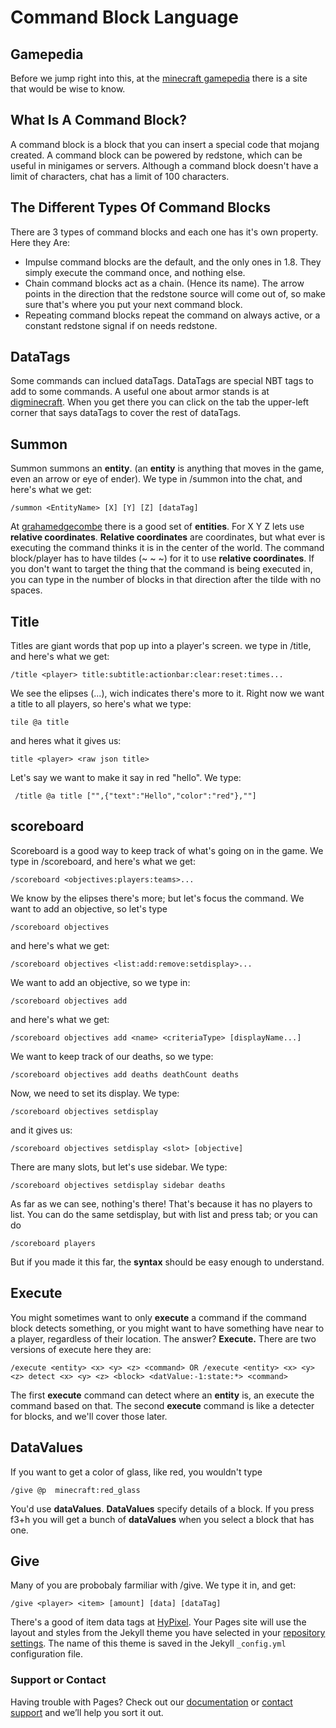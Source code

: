 # Command Block Language

## Gamepedia
Before we jump right into this, at the [minecraft gamepedia](https://minecraft.gamepedia.com/Command_Block) there is a site that would be wise to know.

## What Is A Command Block?
A command block is a block that you can insert a special code that mojang created. A command block can be powered by redstone, which can be useful in minigames or servers. Although a command block doesn't have a limit of characters, chat has a limit of 100 characters.

## The Different Types Of Command Blocks
There are 3 types of command blocks and each one has it's own property. Here they Are:
- Impulse command blocks are the default, and the only ones in 1.8. They simply execute the command once, and nothing else.
- Chain command blocks act as a chain. (Hence its name). The arrow points in the direction that the redstone source will    come out of, so make sure that's where you put your next command block.
- Repeating command blocks repeat the command on always active, or a constant redstone signal if on needs redstone.

## DataTags
Some commands can inclued dataTags. DataTags are special NBT tags to add to some commands. A useful one about armor stands is at [digminecraft](https://www.digminecraft.com/data_tags/armor_stand.php). When you get there you can click on the tab the upper-left corner that says dataTags to cover the rest of dataTags.

## Summon
Summon summons an **entity**. (an **entity** is anything that moves in the game, even an arrow or eye of ender). We type in /summon into the chat, and here's what we get:

```
/summon <EntityName> [X] [Y] [Z] [dataTag]
```
At [grahamedgecombe](https://minecraft-ids.grahamedgecombe.com/entities) there is a good set of **entities**.
For X Y Z lets use **relative coordinates**. **Relative coordinates** are coordinates, but what ever is executing the command thinks it is in the center of the world. The command block/player has to have tildes (~ ~ ~) for it to use **relative coordinates**. If you don't want to target the thing that the command is being executed in, you can type in the number of blocks in that direction after the tilde with no spaces.

## Title
Titles are giant words that pop up into a player's screen. we type in /title, and here's what we get:
```
/title <player> title:subtitle:actionbar:clear:reset:times...
```
We see the elipses (...), wich indicates there's more to it. Right now we want a title to all players, so here's what we type:
```
tile @a title
```
and heres what it gives us:

```
title <player> <raw json title>
```

Let's say we want to make it say in red "hello". We type:

```
 /title @a title ["",{"text":"Hello","color":"red"},""]
```

## scoreboard

Scoreboard is a good way to keep track of what's going on  in the game. We type in /scoreboard, and here's what we get:

```
/scoreboard <objectives:players:teams>...
```

We know by the elipses there's more; but let's focus the command. We want to add an objective, so let's type

```
/scoreboard objectives
```

and here's what we get:

```
/scoreboard objectives <list:add:remove:setdisplay>...
```

We want to add an objective, so we type in:

```
/scoreboard objectives add
```

and here's what we get:

```
/scoreboard objectives add <name> <criteriaType> [displayName...]

```

We want to keep track of our deaths, so we type:

```
/scoreboard objectives add deaths deathCount deaths
```

Now, we need to set its display. We type:

```
/scoreboard objectives setdisplay
```

and it gives us:

```
/scoreboard objectives setdisplay <slot> [objective]
```

There are many slots, but let's use sidebar. We type:

```
/scoreboard objectives setdisplay sidebar deaths
```

As far as we can see, nothing's there! That's because it has no players to list. You can do the same setdisplay, but with list and press tab; or you can do

```
/scoreboard players
```

But if you made it this far, the **syntax** should be easy enough to understand.

## Execute
You might sometimes want to only **execute** a command if the command block detects something, or you might want to have something have near to a player, regardless of their location. The answer? **Execute.** There are two versions of execute here they are:

```
/execute <entity> <x> <y> <z> <command> OR /execute <entity> <x> <y> <z> detect <x> <y> <z> <block> <datValue:-1:state:*> <command>
```

The first **execute** command can detect where an **entity** is, an execute the command based on that. The second **execute** command is like a detecter for blocks, and we'll cover those later.

## DataValues
If you want to get a color of glass, like red, you wouldn't type

```
/give @p  minecraft:red_glass
```

You'd use **dataValues**. **DataValues** specify details of a block. If you press f3+h you will get a bunch of **dataValues** when you select a block that has one.

## Give
Many of you are probobaly farmiliar with /give. We type it in, and get:

```
/give <player> <item> [amount] [data] [dataTag]
```
There's a good of item data tags at [HyPixel](https://hypixel.net/threads/guide-data-tags-in-commands.34772/).
Your Pages site will use the layout and styles from the Jekyll theme you have selected in your [repository settings](https://github.com/dragon6810/dragon6810.github.io/settings). The name of this theme is saved in the Jekyll `_config.yml` configuration file.

### Support or Contact

Having trouble with Pages? Check out our [documentation](https://help.github.com/categories/github-pages-basics/) or [contact support](https://github.com/contact) and we’ll help you sort it out.
